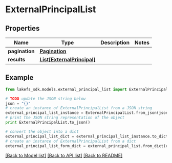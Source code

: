 # ExternalPrincipalList


## Properties

Name | Type | Description | Notes
------------ | ------------- | ------------- | -------------
**pagination** | [**Pagination**](Pagination.md) |  | 
**results** | [**List[ExternalPrincipal]**](ExternalPrincipal.md) |  | 

## Example

```python
from lakefs_sdk.models.external_principal_list import ExternalPrincipalList

# TODO update the JSON string below
json = "{}"
# create an instance of ExternalPrincipalList from a JSON string
external_principal_list_instance = ExternalPrincipalList.from_json(json)
# print the JSON string representation of the object
print ExternalPrincipalList.to_json()

# convert the object into a dict
external_principal_list_dict = external_principal_list_instance.to_dict()
# create an instance of ExternalPrincipalList from a dict
external_principal_list_form_dict = external_principal_list.from_dict(external_principal_list_dict)
```
[[Back to Model list]](../README.md#documentation-for-models) [[Back to API list]](../README.md#documentation-for-api-endpoints) [[Back to README]](../README.md)


